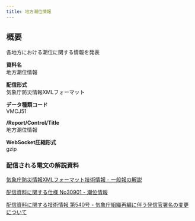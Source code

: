 ```yaml
---
title: 地方潮位情報
---
```


## 概要
各地方における潮位に関する情報を発表

**資料名** <br/>
 地方潮位情報
 
**配信形式** <br/>
 気象庁防災情報XMLフォーマット

**データ種類コード** <br/>
 VMCJ51

**/Report/Control/Title** <br/>
 地方潮位情報
 
**WebSocket圧縮形式** <br/>
 gzip

### 配信される電文の解説資料
 [気象庁防災情報XMLフォーマット技術情報 - 一般報の解説](https://dmdata.jp/docs/jma/manual/0221-0246.pdf) 
 
 
 [配信資料に関する仕様 No30901 - 潮位情報](https://www.data.jma.go.jp/suishin/shiyou/pdf/no30901)


 [配信資料に関する技術情報 第540号 - 気象庁組織再編に伴う発信官署名の変更について](https://dmdata.jp/docs/jma/technical/540.pdf)

